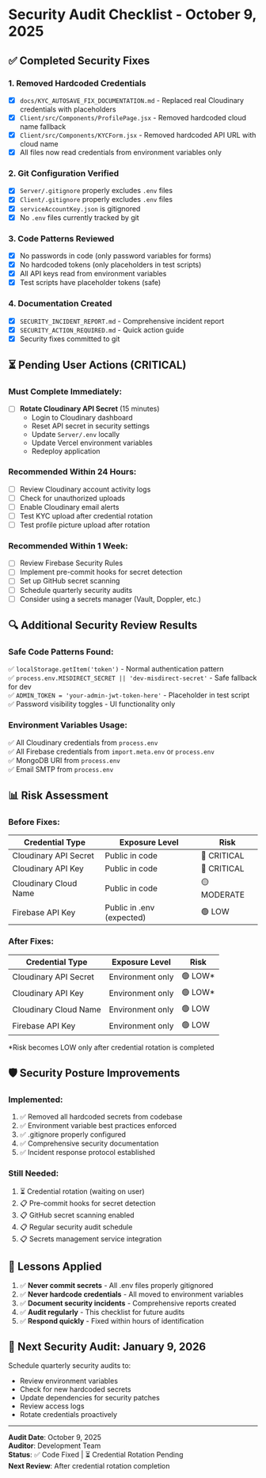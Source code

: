 # Security Audit Checklist - October 9, 2025

## ✅ Completed Security Fixes

### 1. Removed Hardcoded Credentials
- [x] `docs/KYC_AUTOSAVE_FIX_DOCUMENTATION.md` - Replaced real Cloudinary credentials with placeholders
- [x] `Client/src/Components/ProfilePage.jsx` - Removed hardcoded cloud name fallback
- [x] `Client/src/Components/KYCForm.jsx` - Removed hardcoded API URL with cloud name
- [x] All files now read credentials from environment variables only

### 2. Git Configuration Verified
- [x] `Server/.gitignore` properly excludes `.env` files
- [x] `Client/.gitignore` properly excludes `.env` files
- [x] `serviceAccountKey.json` is gitignored
- [x] No `.env` files currently tracked by git

### 3. Code Patterns Reviewed
- [x] No passwords in code (only password variables for forms)
- [x] No hardcoded tokens (only placeholders in test scripts)
- [x] All API keys read from environment variables
- [x] Test scripts have placeholder tokens (safe)

### 4. Documentation Created
- [x] `SECURITY_INCIDENT_REPORT.md` - Comprehensive incident report
- [x] `SECURITY_ACTION_REQUIRED.md` - Quick action guide
- [x] Security fixes committed to git

## ⏳ Pending User Actions (CRITICAL)

### Must Complete Immediately:
- [ ] **Rotate Cloudinary API Secret** (15 minutes)
  - Login to Cloudinary dashboard
  - Reset API secret in security settings
  - Update `Server/.env` locally
  - Update Vercel environment variables
  - Redeploy application

### Recommended Within 24 Hours:
- [ ] Review Cloudinary account activity logs
- [ ] Check for unauthorized uploads
- [ ] Enable Cloudinary email alerts
- [ ] Test KYC upload after credential rotation
- [ ] Test profile picture upload after rotation

### Recommended Within 1 Week:
- [ ] Review Firebase Security Rules
- [ ] Implement pre-commit hooks for secret detection
- [ ] Set up GitHub secret scanning
- [ ] Schedule quarterly security audits
- [ ] Consider using a secrets manager (Vault, Doppler, etc.)

## 🔍 Additional Security Review Results

### Safe Code Patterns Found:
✅ `localStorage.getItem('token')` - Normal authentication pattern  
✅ `process.env.MISDIRECT_SECRET || 'dev-misdirect-secret'` - Safe fallback for dev  
✅ `ADMIN_TOKEN = 'your-admin-jwt-token-here'` - Placeholder in test script  
✅ Password visibility toggles - UI functionality only  

### Environment Variables Usage:
✅ All Cloudinary credentials from `process.env`  
✅ All Firebase credentials from `import.meta.env` or `process.env`  
✅ MongoDB URI from `process.env`  
✅ Email SMTP from `process.env`  

## 📊 Risk Assessment

### Before Fixes:
| Credential Type | Exposure Level | Risk |
|----------------|---------------|------|
| Cloudinary API Secret | Public in code | 🔴 CRITICAL |
| Cloudinary API Key | Public in code | 🔴 CRITICAL |
| Cloudinary Cloud Name | Public in code | 🟡 MODERATE |
| Firebase API Key | Public in .env (expected) | 🟢 LOW |

### After Fixes:
| Credential Type | Exposure Level | Risk |
|----------------|---------------|------|
| Cloudinary API Secret | Environment only | 🟢 LOW* |
| Cloudinary API Key | Environment only | 🟢 LOW* |
| Cloudinary Cloud Name | Environment only | 🟢 LOW |
| Firebase API Key | Environment only | 🟢 LOW |

*Risk becomes LOW only after credential rotation is completed

## 🛡️ Security Posture Improvements

### Implemented:
1. ✅ Removed all hardcoded secrets from codebase
2. ✅ Environment variable best practices enforced
3. ✅ .gitignore properly configured
4. ✅ Comprehensive security documentation
5. ✅ Incident response protocol established

### Still Needed:
1. ⏳ Credential rotation (waiting on user)
2. 📋 Pre-commit hooks for secret detection
3. 📋 GitHub secret scanning enabled
4. 📋 Regular security audit schedule
5. 📋 Secrets management service integration

## 📝 Lessons Applied

1. ✅ **Never commit secrets** - All .env files properly gitignored
2. ✅ **Never hardcode credentials** - All moved to environment variables
3. ✅ **Document security incidents** - Comprehensive reports created
4. ✅ **Audit regularly** - This checklist for future audits
5. ✅ **Respond quickly** - Fixed within hours of identification

## 🎯 Next Security Audit: January 9, 2026

Schedule quarterly security audits to:
- Review environment variables
- Check for new hardcoded secrets
- Update dependencies for security patches
- Review access logs
- Rotate credentials proactively

---

**Audit Date**: October 9, 2025  
**Auditor**: Development Team  
**Status**: ✅ Code Fixed | ⏳ Credential Rotation Pending  
**Next Review**: After credential rotation completion
